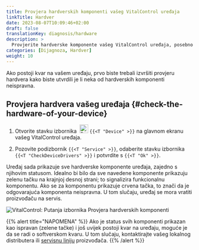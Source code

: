 ```yaml
---
title: Provjera hardverskih komponenti vašeg VitalControl uređaja
linkTitle: Hardver
date: 2023-08-07T10:09:46+02:00
draft: false
translationKey: diagnosis/hardware
description: >
  Provjerite hardverske komponente vašeg VitalControl uređaja, posebno ako sumnjate na hardverski kvar.
categories: [Dijagnoza, Hardver]
weight: 10
---
```

Ako postoji kvar na vašem uređaju, prvo biste trebali izvršiti provjeru hardvera kako biste utvrdili je li neka od hardverskih komponenti neispravna.

## Provjera hardvera vašeg uređaja {#check-the-hardware-of-your-device}

1. Otvorite stavku izbornika &nbsp;<img src="/icons/device.svg" width="23" align="bottom" alt="Device" /> `{{<T "Device" >}}` na glavnom ekranu vašeg VitalControl uređaja.

1. Pozovite podizbornik `{{<T "Service" >}}`, odaberite stavku izbornika `{{<T "CheckDeviceDrivers" >}}` i potvrdite s `{{<T "Ok" >}}`.

Uređaj sada prikazuje sve hardverske komponente uređaja, zajedno s njihovim statusom. Idealno bi bilo da sve navedene komponente prikazuju zelenu tačku na krajnjoj desnoj strani; to signalizira funkcionalnu komponentu. Ako se za komponentu prikazuje crvena tačka, to znači da je odgovarajuća komponenta neispravna. U tom slučaju, uređaj se mora vratiti proizvođaču na servis.

   ![VitalControl: Putanja izbornika Provjera hardverskih komponenti](../images/device-check.png "Provjera hardvera")

{{% alert title="NAPOMENA" %}}
Ako je status svih komponenti prikazan kao ispravan (zelene tačke) i još uvijek postoji kvar na uređaju, moguće je da se radi o softverskom kvaru. U tom slučaju, kontaktirajte vašeg lokalnog distributera ili [servisnu liniju](https://www.urbanonline.de/en/contact) proizvođača.
{{% /alert %}}
